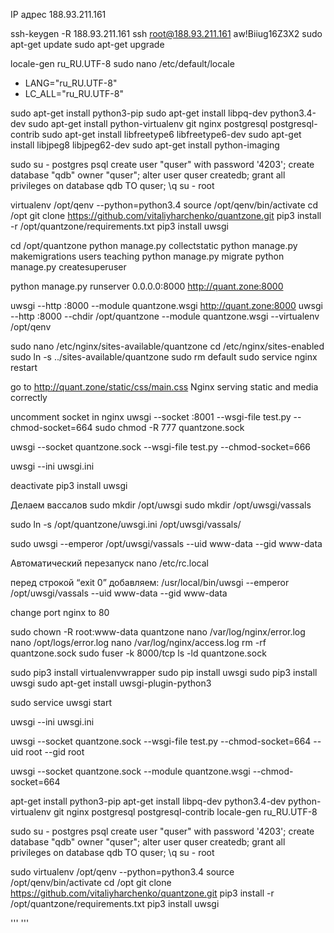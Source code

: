 IP адрес	188.93.211.161

ssh-keygen -R 188.93.211.161
ssh root@188.93.211.161
aw!Biiug16Z3X2
sudo apt-get update
sudo apt-get upgrade

locale-gen ru_RU.UTF-8
sudo nano /etc/default/locale
* LANG="ru_RU.UTF-8"
* LC_ALL="ru_RU.UTF-8"

sudo apt-get install python3-pip
sudo apt-get install libpq-dev python3.4-dev
sudo apt-get install python-virtualenv git nginx postgresql postgresql-contrib
sudo apt-get install libfreetype6 libfreetype6-dev
sudo apt-get install libjpeg8 libjpeg62-dev
sudo apt-get install python-imaging

sudo su - postgres
psql
create user "quser" with password '4203';
create database "qdb" owner "quser";
alter user quser createdb;
grant all privileges on database qdb TO quser;
\q
su - root

virtualenv /opt/qenv --python=python3.4
source /opt/qenv/bin/activate
cd /opt
git clone https://github.com/vitaliyharchenko/quantzone.git
pip3 install -r /opt/quantzone/requirements.txt
pip3 install uwsgi

cd /opt/quantzone
python manage.py collectstatic
python manage.py makemigrations users teaching
python manage.py migrate
python manage.py createsuperuser

python manage.py runserver 0.0.0.0:8000
http://quant.zone:8000

uwsgi --http :8000 --module quantzone.wsgi
http://quant.zone:8000
uwsgi --http :8000 --chdir /opt/quantzone --module quantzone.wsgi --virtualenv /opt/qenv


sudo nano /etc/nginx/sites-available/quantzone
cd /etc/nginx/sites-enabled
sudo ln -s ../sites-available/quantzone
sudo rm default
sudo service nginx restart

go to http://quant.zone/static/css/main.css
Nginx serving static and media correctly

uncomment socket in nginx
uwsgi --socket :8001 --wsgi-file test.py --chmod-socket=664
sudo chmod -R 777 quantzone.sock

uwsgi --socket quantzone.sock --wsgi-file test.py --chmod-socket=666

uwsgi --ini uwsgi.ini

deactivate
pip3 install uwsgi

Делаем вассалов
sudo mkdir /opt/uwsgi
sudo mkdir /opt/uwsgi/vassals

sudo ln -s /opt/quantzone/uwsgi.ini /opt/uwsgi/vassals/

sudo uwsgi --emperor /opt/uwsgi/vassals --uid www-data --gid www-data

Автоматический перезапуск
nano /etc/rc.local

перед строкой “exit 0” добавляем:
/usr/local/bin/uwsgi --emperor /opt/uwsgi/vassals --uid www-data --gid www-data

change port nginx to 80

















sudo chown -R root:www-data quantzone
nano /var/log/nginx/error.log
nano /opt/logs/error.log
nano /var/log/nginx/access.log
rm -rf quantzone.sock
sudo fuser -k 8000/tcp
ls -ld quantzone.sock


sudo pip3 install virtualenvwrapper
sudo pip install uwsgi
sudo pip3 install uwsgi
sudo apt-get install uwsgi-plugin-python3

sudo service uwsgi start




uwsgi --ini uwsgi.ini

uwsgi --socket quantzone.sock --wsgi-file test.py --chmod-socket=664 --uid root --gid root


uwsgi --socket quantzone.sock --module quantzone.wsgi --chmod-socket=664












apt-get install python3-pip
apt-get install libpq-dev python3.4-dev python-virtualenv git nginx postgresql postgresql-contrib
locale-gen ru_RU.UTF-8

sudo su - postgres
psql
create user "quser" with password '4203';
create database "qdb" owner "quser";
alter user quser createdb;
grant all privileges on database qdb TO quser;
\q
su - root

sudo virtualenv /opt/qenv --python=python3.4
source /opt/qenv/bin/activate
cd /opt
git clone https://github.com/vitaliyharchenko/quantzone.git
pip3 install -r /opt/quantzone/requirements.txt
pip3 install uwsgi


'''
'''